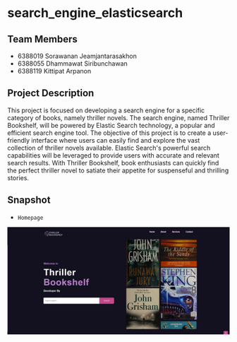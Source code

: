 # search_engine_elasticsearch

## Team Members
- 6388019 Sorawanan Jeamjantarasakhon
- 6388055 Dhammawat Siribunchawan                 
- 6388119 Kittipat Arpanon

## Project Description
This project is focused on developing a search engine for a specific category of books, namely thriller novels. 
The search engine, named Thriller Bookshelf, will be powered by Elastic Search technology, a popular and efficient search engine tool. 
The objective of this project is to create a user-friendly interface where users can easily find and explore the vast collection of thriller novels available. 
Elastic Search's powerful search capabilities will be leveraged to provide users with accurate and relevant search results. 
With Thriller Bookshelf, book enthusiasts can quickly find the perfect thriller novel to satiate their appetite for suspenseful and thrilling stories.


## Snapshot

- `Homepage`<br>
<img src="/snapshot/homepage.png" alt="Homepage">


